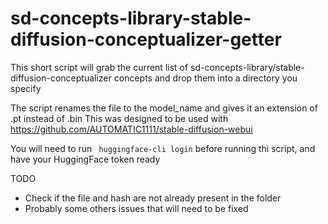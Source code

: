 # sd-concepts-library-stable-diffusion-conceptualizer-getter
This short script will grab the current list of sd-concepts-library/stable-diffusion-conceptualizer concepts and drop them into a directory you specify

The script renames the file to the model_name and gives it an extension of .pt instead of .bin 
This was designed to be used with https://github.com/AUTOMATIC1111/stable-diffusion-webui

You will need to run ` huggingface-cli login` before running thi script, and have your HuggingFace token ready

TODO
* Check if the file and hash are not already present in the folder
* Probably some others issues that will need to be fixed
